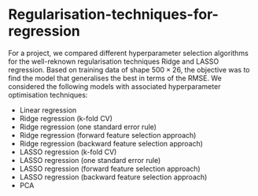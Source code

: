 # Regularisation-techniques-for-regression

For a project, we compared different hyperparameter selection algorithms for the well-reknown regularisation techniques Ridge and LASSO regression. Based on training data of shape $500\times 26$, the objective was to find the model that generalises the best in terms of the RMSE. We considered the following models with associated hyperparameter optimisation techniques:

- Linear regression
- Ridge regression (k-fold CV)
- Ridge regression (one standard error rule)
- Ridge regression (forward feature selection approach)
- Ridge regression (backward feature selection approach)
- LASSO regression (k-fold CV)
- LASSO regression (one standard error rule)
- LASSO regression (forward feature selection approach)
- LASSO regression (backward feature selection approach)
- PCA


